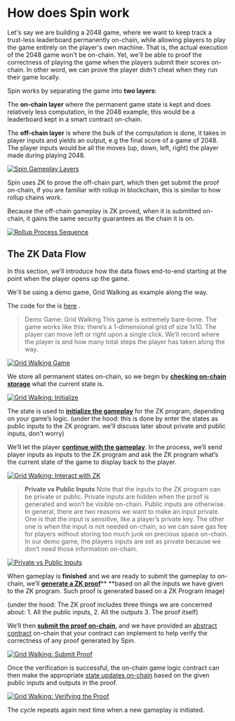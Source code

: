 # How does Spin work

Let's say we are building a 2048 game, where we want to keep track a trust-less leaderboard permanently on-chain, while allowing players to play the game entirely on the player's own machine. That is, the actual execution of the 2048 game won't be on-chain. Yet, we'll be able to proof the correctness of playing the game when the players submit their scores on-chain. In other word, we can prove the player didn't cheat when they run their game locally.

Spin works by separating the game into **two layers**:

The **on-chain layer** where the permanent game state is kept and does relatively less computation, in the 2048 example, this would be a leaderboard kept in a smart contract on-chain.

The **off-chain layer** is where the bulk of the computation is done, it takes in player inputs and yields an output, e.g the final score of a game of 2048. The player inputs would be all the moves (up, down, left, right) the player made during playing 2048.

[![Spin Gameplay Layers](https://app.eraser.io/workspace/VhcsNlA4uYelufEWe1gi/preview?elements=flLlJQleDmEvSRzrCNzeBg&type=embed)](https://app.eraser.io/workspace/VhcsNlA4uYelufEWe1gi?elements=flLlJQleDmEvSRzrCNzeBg)

Spin uses ZK to prove the off-chain part, which then get submit the proof on-chain, if you are familiar with rollup in blockchain, this is similar to how rollup chains work.

Because the off-chain gameplay is ZK proved, when it is submitted on-chain, it gains the same security guarantees as the chain it is on.

[![Rollup Process Sequence](https://app.eraser.io/workspace/VhcsNlA4uYelufEWe1gi/preview?elements=Qno0cZHK41DPL9kLrv4iTw&type=embed)](https://app.eraser.io/workspace/VhcsNlA4uYelufEWe1gi?elements=Qno0cZHK41DPL9kLrv4iTw)

## The ZK Data Flow

In this section, we’ll introduce how the data flows end-to-end starting at the point when the player opens up the game.

We'll be using a demo game, Grid Walking as example along the way.

The code for the is [﻿here](https://github.com/m4-team/zk-sdk/tree/hackathon/sdk) .

> Demo Game: Grid Walking
> This game is extremely bare-bone.
> The game works like this: there’s a 1-dimensional grid of size 1x10. The player can move left or right upon a single click. We’ll record where the player is and how many total steps the player has taken along the way.

[![Grid Walking Game](https://app.eraser.io/workspace/VhcsNlA4uYelufEWe1gi/preview?elements=lcGL2JbnoJsrMR_0fMVkyA&type=embed)](https://app.eraser.io/workspace/VhcsNlA4uYelufEWe1gi?elements=lcGL2JbnoJsrMR_0fMVkyA)

We store all permanent states on-chain, so we begin by [**﻿checking on-chain storage**](https://github.com/m4-team/zk-sdk/blob/db9bbb9063f1439cf71de875795dbae9271893ab/sdk/frontend/src/App.tsx#L62C9-L62C29) what the current state is.

[![Grid Walking: Initialize](https://app.eraser.io/workspace/VhcsNlA4uYelufEWe1gi/preview?elements=tdtohGDz67cECfSedeUItg&type=embed)](https://app.eraser.io/workspace/VhcsNlA4uYelufEWe1gi?elements=tdtohGDz67cECfSedeUItg)

The state is used to [**﻿initialize the gameplay**](https://github.com/m4-team/zk-sdk/blob/db9bbb9063f1439cf71de875795dbae9271893ab/sdk/frontend/src/App.tsx#L74) for the ZK program, depending on your game’s logic. (under the hood: this is done by enter the states as public inputs to the ZK program. we'll discuss later about private and public inputs, don't worry)

We’ll let the player [**﻿continue with the gameplay**](https://github.com/m4-team/zk-sdk/blob/db9bbb9063f1439cf71de875795dbae9271893ab/sdk/frontend/src/App.tsx#L97-L99). In the process, we’ll send player inputs as inputs to the ZK program and ask the ZK program what’s the current state of the game to display back to the player.

[![Grid Walking: Interact with ZK](https://app.eraser.io/workspace/VhcsNlA4uYelufEWe1gi/preview?elements=d7CHBKZWvVWfMgk3TFeUDw&type=embed)](https://app.eraser.io/workspace/VhcsNlA4uYelufEWe1gi?elements=d7CHBKZWvVWfMgk3TFeUDw)

> **Private vs Public Inputs**
> Note that the inputs to the ZK program can be private or public. Private inputs are hidden when the proof is generated and won’t be visible on-chain. Public inputs are otherwise. In general, there are two reasons we want to make an input private. One is that the input is sensitive, like a player’s private key. The other one is when the input is not needed on-chain, so we can save gas fee for players without storing too much junk on precious space on-chain.
> In our demo game, the players inputs are set as private because we don’t need those information on-chain.

[![Private vs Public Inputs](https://app.eraser.io/workspace/VhcsNlA4uYelufEWe1gi/preview?elements=iX_wcqQGTl5uNRADxIqBYQ&type=embed)](https://app.eraser.io/workspace/VhcsNlA4uYelufEWe1gi?elements=iX_wcqQGTl5uNRADxIqBYQ)

When gameplay is **finished** and we are ready to submit the gameplay to on-chain, we’ll [**﻿generate a ZK proof**](https://github.com/m4-team/zk-sdk/blob/db9bbb9063f1439cf71de875795dbae9271893ab/sdk/frontend/src/App.tsx#L117)\*\* \*\*based on all the inputs we have given to the ZK program. Such proof is generated based on a ZK Program image)

(under the hood: The ZK proof includes three things we are concerned about: 1. All the public inputs, 2. All the outputs 3. The proof itself)

We’ll then [**﻿submit the proof on-chain**](https://github.com/m4-team/zk-sdk/blob/db9bbb9063f1439cf71de875795dbae9271893ab/sdk/frontend/src/App.tsx#L125), and we have provided an [﻿abstract contract](https://github.com/m4-team/zk-sdk/blob/hackathon/sdk/onchain/contracts/SpinContract.sol) on-chain that your contract can implement to help verify the correctness of any proof generated by Spin.

[![Grid Walking: Submit Proof](https://app.eraser.io/workspace/VhcsNlA4uYelufEWe1gi/preview?elements=yG5o4ceSOzrsZNmx7CTqcQ&type=embed)](https://app.eraser.io/workspace/VhcsNlA4uYelufEWe1gi?elements=yG5o4ceSOzrsZNmx7CTqcQ)

Once the verification is successful, the on-chain game logic contract can then make the appropriate [﻿state updates on-chain](https://github.com/m4-team/zk-sdk/blob/hackathon/sdk/onchain/contracts/GameContract.sol#L48-L53) based on the given public inputs and outputs in the proof.

[![Grid Walking: Verifying the Proof](https://app.eraser.io/workspace/VhcsNlA4uYelufEWe1gi/preview?elements=0JrEHNn6feNOhmlU_-ulHA&type=embed)](https://app.eraser.io/workspace/VhcsNlA4uYelufEWe1gi?elements=0JrEHNn6feNOhmlU_-ulHA)

The cycle repeats again next time when a new gameplay is initiated.
